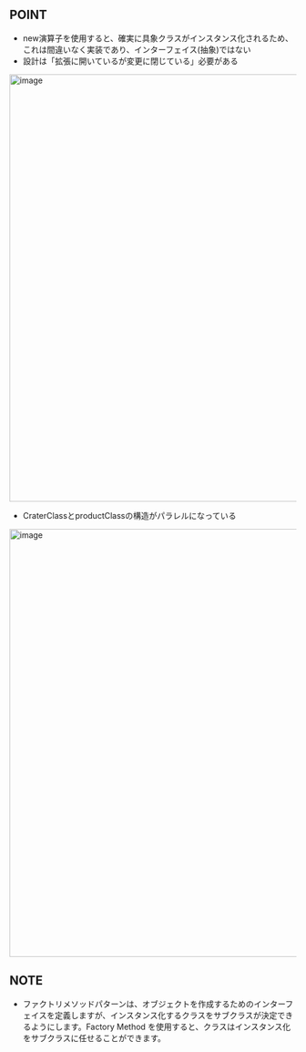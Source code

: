 ## POINT
- new演算子を使用すると、確実に具象クラスがインスタンス化されるため、これは間違いなく実装であり、インターフェイス(抽象)ではない
- 設計は「拡張に開いているが変更に閉じている」必要がある

<img width="750" alt="image" src="https://user-images.githubusercontent.com/50207951/181878321-dde2c3a1-1de0-485f-86c6-d510d3008a2b.png">

- CraterClassとproductClassの構造がパラレルになっている

<img width="751" alt="image" src="https://user-images.githubusercontent.com/50207951/181919063-493c1b2a-5ac5-41b2-aa71-718c04cff096.png">

## NOTE
- ファクトリメソッドパターンは、オブジェクトを作成するためのインターフェイスを定義しますが、インスタンス化するクラスをサブクラスが決定できるようにします。Factory Method を使用すると、クラスはインスタンス化をサブクラスに任せることができます。